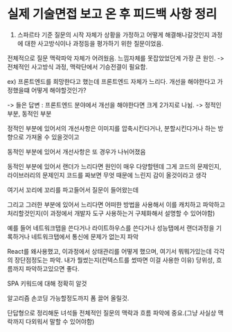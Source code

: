# 실제 기술면접 보고 온 후 피드백 사항 정리

1. 스파르타 기준 질문의 시작 자체가 상황을 가정하고 어떻게 해결해나갈것인지 과정에 대한 사고방식이나 과정등을 평가하기 위한 질문이었음.

전체적으로 질문 맥락파악 자체가 어려웠음. 느낌자체를 못잡았었던게 가장 큰 원인. -> 전체적인 사고방식 과정, 맥락단에서 기승전결이 필요함.

ex) 프론트엔드를 희망한다고 했는데 프론트엔드 자체가 느리다. 개선을 해야한다고 가정했을떄 어떻게 해야할것인가?

-> 들은 답변 : 프론트엔드 분야에서 개선을 해야한다면 크게 2가지로 나뉨. -> 정적인 부분, 동적인 부분

정적인 부분에 있어서의 개선사항은 이미지를 압축시킨다거나, 분할시킨다거나 하는 방향으로 가져올 수 있을것이고

동적인 부분에 있어서 개선사항은 또 경우가 나뉘어졌음

동적인 부분에 있어서 랜더가 느리다면 원인이 매우 다양할텐데 그게 코드의 문제인지, 라이브러리의 문제인지 코드를 짜보면 무엇 때문에 느린지 감이 올것이라고 생각

여기서 꼬리에 꼬리를 파고들어서 질문이 들어왔는데

그리고 그러한 부분에 있어서 느리다면 어떠한 방법을 사용해서 이를 캐치하고 파악하고 처리할것인지(이 과정에서 개발자 도구 사용하는거 구체화해서 설명할 수 있어야함)

예를 들어 네트워크탭을 쓴다거나 라이트하우스를 쓴다거나 성능탭에서 랜더과정을 기록하거나 네트워크탭에서 통신에 문제가 없는지 파악

React를 왜사용했고, 이과정에서 상태관리를 어떻게 했으며, 여기서 뭐뭐가있는데 각각의 장단점정도는 파악. 내가 뭘썼는지(컨텍스트를 썼따면 이걸 사용한 이유) 당위성, 흐름까지 파악하고있으면 좋다.

SPA 키워드에 대해 정확히 알것

알고리즘 손코딩 가능할정도까지 폼 끌어 올릴것.

단답형으로 정리해둔 녀석들 전체적인 질문의 맥락과 흐름 파악에 중요.(그냥 사실상 맥락까지 다외워서 말할 수 있어야함)
